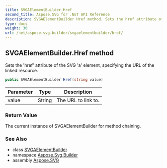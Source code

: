 ```yaml
---
title: SVGAElementBuilder.Href
second_title: Aspose.SVG for .NET API Reference
description: SVGAElementBuilder Href method. Sets the href attribute of the SVG a element specifying the URL of the linked resource
type: docs
weight: 30
url: /net/aspose.svg.builder/svgaelementbuilder/href/
---
```

## SVGAElementBuilder.Href method

Sets the 'href' attribute of the SVG 'a' element, specifying the URL of the linked resource.

```csharp
public SVGAElementBuilder Href(string value)
```

| Parameter | Type | Description |
| --- | --- | --- |
| value | String | The URL to link to. |

### Return Value

The current instance of SVGAElementBuilder for method chaining.

### See Also

* class [SVGAElementBuilder](../)
* namespace [Aspose.Svg.Builder](../../../aspose.svg.builder/)
* assembly [Aspose.SVG](../../../)
